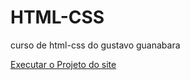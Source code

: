 # HTML-CSS
curso de html-css do gustavo guanabara

<a href="https://pedroferreira04.github.io/HTML-CSS/desafios/desafio10/pag01">Executar o Projeto do site</a>
